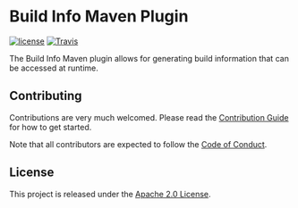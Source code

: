 # Build Info Maven Plugin

[![license](https://img.shields.io/badge/License-Apache%202.0-blue.svg?style=for-the-badge)](https://www.apache.org/licenses/LICENSE-2.0)
[![Travis](https://img.shields.io/travis/ybt195/build-info-maven-plugin.svg?style=for-the-badge)](https://travis-ci.org/ybt195/build-info-maven-plugin)

The Build Info Maven plugin allows for generating build information that can be accessed at runtime.

## Contributing

Contributions are very much welcomed. Please read the [Contribution Guide](CONTRIBUTING.md) for how to get started.

Note that all contributors are expected to follow the [Code of Conduct](CODE_OF_CONDUCT.md).

## License

This project is released under the [Apache 2.0 License](LICENSE).
